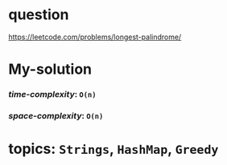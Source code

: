 # question
https://leetcode.com/problems/longest-palindrome/

# **My-solution**

### _time-complexity_: `O(n)` 
### _space-complexity_: `O(n)`


# topics: `Strings`, `HashMap`, `Greedy`